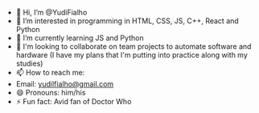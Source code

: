 - 👋 Hi, I’m @YudiFialho
- 👀 I’m interested in programming in HTML, CSS, JS, C++, React and Python
- 🌱 I’m currently learning JS and Python
- 💞️ I'm looking to collaborate on team projects to automate software and hardware (I have my plans that I'm putting into practice along with my studies)
- 📫 How to reach me:
- Email: yudilfialho@gmail.com
- 😄 Pronouns: him/his
- ⚡ Fun fact: Avid fan of Doctor Who

<!---
YudiFialho/YudiFialho is a ✨ special ✨ repository because its `README.md` (this file) appears on your GitHub profile.
You can click the Preview link to take a look at your changes.
--->
